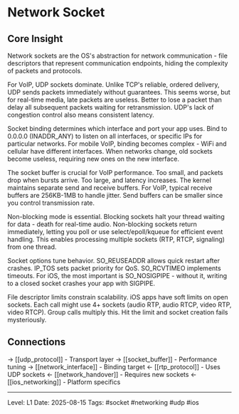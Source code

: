 # Network Socket

## Core Insight
Network sockets are the OS's abstraction for network communication - file descriptors that represent communication endpoints, hiding the complexity of packets and protocols.

For VoIP, UDP sockets dominate. Unlike TCP's reliable, ordered delivery, UDP sends packets immediately without guarantees. This seems worse, but for real-time media, late packets are useless. Better to lose a packet than delay all subsequent packets waiting for retransmission. UDP's lack of congestion control also means consistent latency.

Socket binding determines which interface and port your app uses. Bind to 0.0.0.0 (INADDR_ANY) to listen on all interfaces, or specific IPs for particular networks. For mobile VoIP, binding becomes complex - WiFi and cellular have different interfaces. When networks change, old sockets become useless, requiring new ones on the new interface.

The socket buffer is crucial for VoIP performance. Too small, and packets drop when bursts arrive. Too large, and latency increases. The kernel maintains separate send and receive buffers. For VoIP, typical receive buffers are 256KB-1MB to handle jitter. Send buffers can be smaller since you control transmission rate.

Non-blocking mode is essential. Blocking sockets halt your thread waiting for data - death for real-time audio. Non-blocking sockets return immediately, letting you poll or use select/epoll/kqueue for efficient event handling. This enables processing multiple sockets (RTP, RTCP, signaling) from one thread.

Socket options tune behavior. SO_REUSEADDR allows quick restart after crashes. IP_TOS sets packet priority for QoS. SO_RCVTIMEO implements timeouts. For iOS, the most important is SO_NOSIGPIPE - without it, writing to a closed socket crashes your app with SIGPIPE.

File descriptor limits constrain scalability. iOS apps have soft limits on open sockets. Each call might use 4+ sockets (audio RTP, audio RTCP, video RTP, video RTCP). Group calls multiply this. Hit the limit and socket creation fails mysteriously.

## Connections
→ [[udp_protocol]] - Transport layer
→ [[socket_buffer]] - Performance tuning
→ [[network_interface]] - Binding target
← [[rtp_protocol]] - Uses UDP sockets
← [[network_handover]] - Requires new sockets
← [[ios_networking]] - Platform specifics

---
Level: L1
Date: 2025-08-15
Tags: #socket #networking #udp #ios